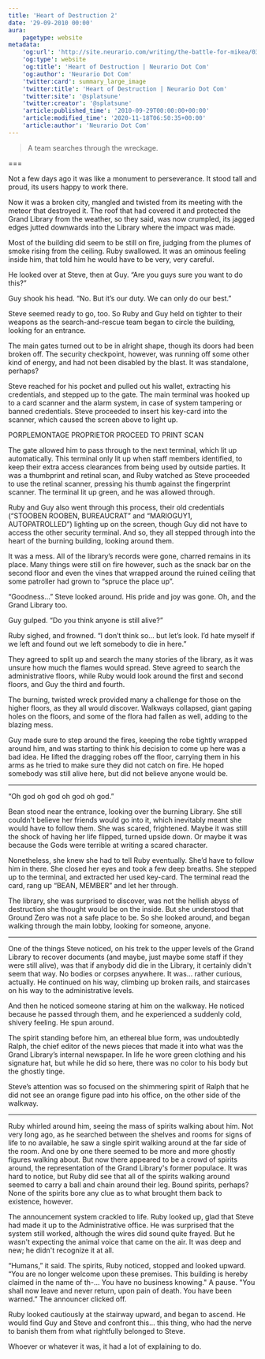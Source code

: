 ```yaml
---
title: 'Heart of Destruction 2'
date: '29-09-2010 00:00'
aura:
    pagetype: website
metadata:
    'og:url': 'http://site.neurario.com/writing/the-battle-for-mikea/03-and-studios-2'
    'og:type': website
    'og:title': 'Heart of Destruction | Neurario Dot Com'
    'og:author': 'Neurario Dot Com'
    'twitter:card': summary_large_image
    'twitter:title': 'Heart of Destruction | Neurario Dot Com'
    'twitter:site': '@splatsune'
    'twitter:creator': '@splatsune'
    'article:published_time': '2010-09-29T00:00:00+00:00'
    'article:modified_time': '2020-11-18T06:50:35+00:00'
    'article:author': 'Neurario Dot Com'
---
```


>A team searches through the wreckage.

===



Not a few days ago it was like a monument to perseverance. It stood tall and proud, its users happy to work there.

Now it was a broken city, mangled and twisted from its meeting with the meteor that destroyed it. The roof that had covered it and protected the Grand Library from the weather, so they said, was now crumpled, its jagged edges jutted downwards into the Library where the impact was made.

Most of the building did seem to be still on fire, judging from the plumes of smoke rising from the ceiling. Ruby swallowed. It was an ominous feeling inside him, that told him he would have to be very, very careful.

He looked over at Steve, then at Guy. “Are you guys sure you want to do this?”

Guy shook his head. “No. But it’s our duty. We can only do our best.”

Steve seemed ready to go, too. So Ruby and Guy held on tighter to their weapons as the search-and-rescue team began to circle the building, looking for an entrance.

The main gates turned out to be in alright shape, though its doors had been broken off. The security checkpoint, however, was running off some other kind of energy, and had not been disabled by the blast. It was standalone, perhaps?

Steve reached for his pocket and pulled out his wallet, extracting his credentials, and stepped up to the gate. The main terminal was hooked up to a card scanner and the alarm system, in case of system tampering or banned credentials. Steve proceeded to insert his key-card into the scanner, which caused the screen above to light up.

PORPLEMONTAGE
PROPRIETOR
PROCEED TO PRINT SCAN

The gate allowed him to pass through to the next terminal, which lit up automatically. This terminal only lit up when staff members identified, to keep their extra access clearances from being used by outside parties. It was a thumbprint and retinal scan, and Ruby watched as Steve proceeded to use the retinal scanner, pressing his thumb against the fingerprint scanner. The terminal lit up green, and he was allowed through.

Ruby and Guy also went through this process, their old credentials (“STOOBEN ROOBEN, BUREAUCRAT” and “MARIOGUY1, AUTOPATROLLED”) lighting up on the screen, though Guy did not have to access the other security terminal. And so, they all stepped through into the heart of the burning building, looking around them.

It was a mess. All of the library’s records were gone, charred remains in its place. Many things were still on fire however, such as the snack bar on the second floor and even the vines that wrapped around the ruined ceiling that some patroller had grown to “spruce the place up”.

“Goodness...” Steve looked around. His pride and joy was gone. Oh, and the Grand Library too.

Guy gulped. “Do you think anyone is still alive?”

Ruby sighed, and frowned. “I don’t think so... but let’s look. I’d hate myself if we left and found out we left somebody to die in here.”

They agreed to split up and search the many stories of the library, as it was unsure how much the flames would spread. Steve agreed to search the administrative floors, while Ruby would look around the first and second floors, and Guy the third and fourth.

The burning, twisted wreck provided many a challenge for those on the higher floors, as they all would discover. Walkways collapsed, giant gaping holes on the floors, and some of the flora had fallen as well, adding to the blazing mess.

Guy made sure to step around the fires, keeping the robe tightly wrapped around him, and was starting to think his decision to come up here was a bad idea. He lifted the dragging robes off the floor, carrying them in his arms as he tried to make sure they did not catch on fire. He hoped somebody was still alive here, but did not believe anyone would be.

---

“Oh god oh god oh god oh god.”

Bean stood near the entrance, looking over the burning Library. She still couldn't believe her friends would go into it, which inevitably meant she would have to follow them. She was scared, frightened. Maybe it was still the shock of having her life flipped, turned upside down. Or maybe it was because the Gods were terrible at writing a scared character.

Nonetheless, she knew she had to tell Ruby eventually. She’d have to follow him in there. She closed her eyes and took a few deep breaths. She stepped up to the terminal, and extracted her used key-card. The terminal read the card, rang up “BEAN, MEMBER” and let her through.

The library, she was surprised to discover, was not the hellish abyss of destruction she thought would be on the inside. But she understood that Ground Zero was not a safe place to be. So she looked around, and began walking through the main lobby, looking for someone, anyone.

---

One of the things Steve noticed, on his trek to the upper levels of the Grand Library to recover documents (and maybe, just maybe some staff if they were still alive), was that if anybody did die in the Library, it certainly didn't seem that way. No bodies or corpses anywhere. It was... rather curious, actually. He continued on his way, climbing up broken rails, and staircases on his way to the administrative levels.

And then he noticed someone staring at him on the walkway. He noticed because he passed through them, and he experienced a suddenly cold, shivery feeling. He spun around.

The spirit standing before him, an ethereal blue form, was undoubtedly Ralph, the chief editor of the news pieces that made it into what was the Grand Library’s internal newspaper. In life he wore green clothing and his signature hat, but while he did so here, there was no color to his body but the ghostly tinge.

Steve’s attention was so focused on the shimmering spirit of Ralph that he did not see an orange figure pad into his office, on the other side of the walkway.

---

Ruby whirled around him, seeing the mass of spirits walking about him. Not very long ago, as he searched between the shelves and rooms for signs of life to no available, he saw a single spirit walking around at the far side of the room. And one by one there seemed to be more and more ghostly figures walking about. But now there appeared to be a crowd of spirits around, the representation of the Grand Library's former populace. It was hard to notice, but Ruby did see that all of the spirits walking around seemed to carry a ball and chain around their leg. Bound spirits, perhaps? None of the spirits bore any clue as to what brought them back to existence, however.

The announcement system crackled to life. Ruby looked up, glad that Steve had made it up to the Administrative office. He was surprised that the system still worked, although the wires did sound quite frayed. But he wasn't expecting the animal voice that came on the air. It was deep and new; he didn't recognize it at all.

“Humans,” it said. The spirits, Ruby noticed, stopped and looked upward. “You are no longer welcome upon these premises. This building is hereby claimed in the name of th-... You have no business knowing." A pause. "You shall now leave and never return, upon pain of death. You have been warned.” The announcer clicked off.

Ruby looked cautiously at the stairway upward, and began to ascend. He would find Guy and Steve and confront this... this thing, who had the nerve to banish them from what rightfully belonged to Steve.

Whoever or whatever it was, it had a lot of explaining to do.